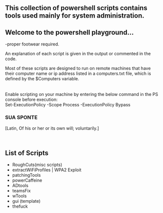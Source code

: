 ## This collection of powershell scripts contains tools used mainly for system administration. 
## Welcome to the powershell playground...

-proper footwear required.

An explanation of each script is given in the output or commented in the code.

Most of these scripts are designed to run on remote machines that have their computer name or ip address listed in a computers.txt file, which is defined by the $Computers variable. <br/>
<br/>
<br/>
Enable scripting on your machine by entering the below command in the PS console before execution: <br/> 
Set-ExecutionPolicy -Scope Process -ExecutionPolicy Bypass
<br/>

### SUA SPONTE

[Latin, Of his or her or its own will; voluntarily.]

<br/>

## List of Scripts

- RoughCuts(misc scripts)
- extractWiFiProfiles | WPA2 Exploit
- patchingTools
- powerCaffeine
- ADtools
- teamsFix
- wTools
- gui (template)
- thefuck
